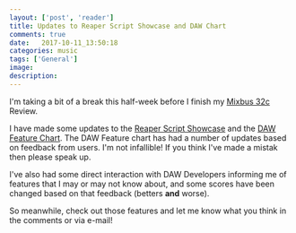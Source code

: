 ```yaml
---
layout: ['post', 'reader']
title: Updates to Reaper Script Showcase and DAW Chart
comments: true
date:   2017-10-11_13:50:18 
categories: music
tags: ['General']
image:
description:
---
```


I'm taking a bit of a break this half-week before I finish my [Mixbus 32c](http://harrisonconsoles.com/site/mixbus32c.html) Review.

I have made some updates to the [Reaper Script Showcase](/ReaperScripts.html) and the [DAW Feature Chart](/DAW-Chart.html). The DAW Feature chart has had a number of updates based on feedback from users. I'm not infallible! If you think I've made a mistak then please speak up.

I've also had some direct interaction with DAW Developers informing me of features that I may or may not know about, and some scores have been changed based on that feedback (betters **and** worse).

So meanwhile, check out those features and let me know what you think in the comments or via e-mail!

